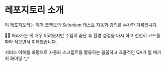 # 레포지토리 소개
이 레포지토리는 제가 코멘토의 Selenium 테스트 자동화 강의를 수강한 기록입니다.


🤦‍♀️ 따라가는 게 매우 어려웠지만
수업이 끝난 후 환경 설정을 다시 하고 천천히 코드를 따라 적으면서 이해했습니다.

서비스 이해를 바탕으로 자동화 스크립트를 활용하는 꼼꼼하고 효율적인 QA가 될 때까지 화이팅 ^_^